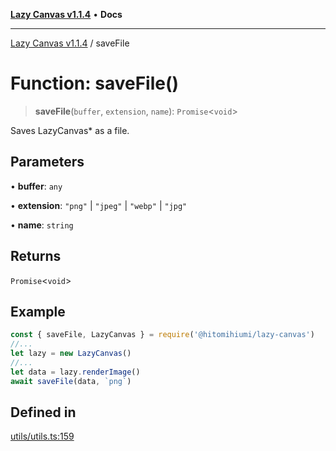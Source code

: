 [**Lazy Canvas v1.1.4**](../README.md) • **Docs**

***

[Lazy Canvas v1.1.4](../globals.md) / saveFile

# Function: saveFile()

> **saveFile**(`buffer`, `extension`, `name`): `Promise`\<`void`\>

Saves LazyCanvas* as a file.

## Parameters

• **buffer**: `any`

• **extension**: `"png"` \| `"jpeg"` \| `"webp"` \| `"jpg"`

• **name**: `string`

## Returns

`Promise`\<`void`\>

## Example

```ts
const { saveFile, LazyCanvas } = require('@hitomihiumi/lazy-canvas')
//...
let lazy = new LazyCanvas()
//...
let data = lazy.renderImage()
await saveFile(data, `png`)
```

## Defined in

[utils/utils.ts:159](https://github.com/hitomihiumi/lazy-canvas-ts/blob/3e38e3638c393841b578a470cffea72245bb77ec/src/utils/utils.ts#L159)
